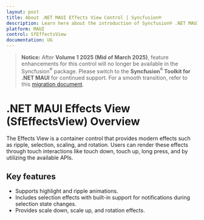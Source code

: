 ```yaml
---
layout: post
title: About .NET MAUI Effects View Control | Syncfusion®
description: Learn here about the introduction of Syncfusion® .NET MAUI Effects View (SfEffectsView) control, its elements, and more.
platform: MAUI
control: SfEffectsView
documentation: UG
---
```


>**Notice:** After **Volume 1 2025 (Mid of March 2025)**, feature enhancements for this control will no longer be available in the Syncfusion<sup>®</sup> package. Please switch to the **Syncfusion<sup>®</sup> Toolkit for .NET MAUI** for continued support. For a smooth transition, refer to this [migration document](https://help.syncfusion.com/maui-toolkit/migration).

# .NET MAUI Effects View (SfEffectsView) Overview

The Effects View is a container control that provides modern effects such as ripple, selection, scaling, and rotation. Users can render these effects through touch interactions like touch down, touch up, long press, and by utilizing the available APIs.

## Key features

* Supports highlight and ripple animations.
* Includes selection effects with built-in support for notifications during selection state changes.
* Provides scale down, scale up, and rotation effects.